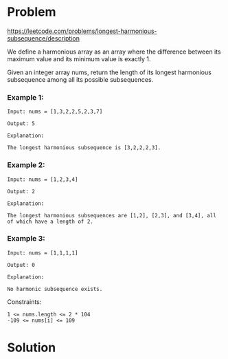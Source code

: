 # Problem
https://leetcode.com/problems/longest-harmonious-subsequence/description

We define a harmonious array as an array where the difference between its maximum value and its minimum value is exactly 1.

Given an integer array nums, return the length of its longest harmonious subsequence among all its possible subsequences.


### Example 1:

    Input: nums = [1,3,2,2,5,2,3,7]
    
    Output: 5
    
    Explanation:
    
    The longest harmonious subsequence is [3,2,2,2,3].

### Example 2:

    Input: nums = [1,2,3,4]
    
    Output: 2
    
    Explanation:
    
    The longest harmonious subsequences are [1,2], [2,3], and [3,4], all of which have a length of 2.

### Example 3:
    
    Input: nums = [1,1,1,1]
    
    Output: 0
    
    Explanation:
    
    No harmonic subsequence exists.



Constraints:

    1 <= nums.length <= 2 * 104
    -109 <= nums[i] <= 109

# Solution
